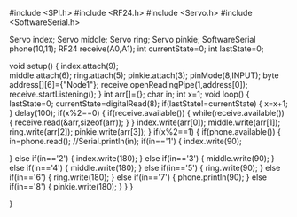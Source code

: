 #include <SPI.h>
#include <RF24.h>
#include <Servo.h>
#include <SoftwareSerial.h>

Servo index;
Servo middle;
Servo ring;
Servo pinkie;
SoftwareSerial phone(10,11);
RF24 receive(A0,A1);
int currentState=0;
int lastState=0;

void setup() {
index.attach(9);  
middle.attach(6);
ring.attach(5);
pinkie.attach(3);
pinMode(8,INPUT);
 byte address[][6]={"Node1"};
 receive.openReadingPipe(1,address[0]);
 receive.startListening();
}
int arr[]={};
char in;
int x=1;
void loop() {
  lastState=0;
  currentState=digitalRead(8);
  if(lastState!=currentState)
  {
  x=x+1;
  }
  delay(100);
  if(x%2==0)
  {
  if(receive.available())
  {
    while(receive.available())
    {
      receive.read(&arr,sizeof(arr));
    }
  }
  index.write(arr[0]);
  middle.write(arr[1]);
  ring.write(arr[2]);
  pinkie.write(arr[3]);
  }
  if(x%2==1)
  {
    if(phone.available())
  {
   in=phone.read();
   //Serial.println(in);
   if(in=='1')
   {
    index.write(90);
    
   }
   else if(in=='2')
   {
    index.write(180);
   }
   else if(in=='3')
   {
    middle.write(90);
   }
   else if(in=='4')
   {
    middle.write(180);
   }
   else if(in=='5')
   {
    ring.write(90);
   }
   else if(in=='6')
   {
    ring.write(180);
   }
   else if(in=='7')
   {
    phone.println(90);
   }
   else if(in=='8')
   {
    pinkie.write(180);
   }
  }
  }



















  
}
